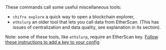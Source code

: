 <!-- markdownlint-disable MD033 MD036 MD041 -->
These commands call some useful miscellaneous tools:

- `chifra explore` a quick way to open a blockchain explorer,
- `ethslurp` an older tool that lets you call data from EtherScan. (This has issues of centralization and data quality, see explanation in its section).

Note: some of these tools, like `ethslurp`, require an EtherScan key. [Follow these instructions to add a key to
your config](/docs/install/install-trueblocks/#3-update-the-configs-for-your-rpc-and-api-keys)

